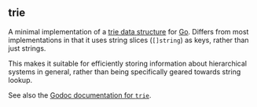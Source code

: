## trie

A minimal implementation of a [trie data structure][trie] for [Go]. Differs
from most implementations in that it uses string slices (`[]string`) as keys,
rather than just strings.

This makes it suitable for efficiently storing information about hierarchical
systems in general, rather than being specifically geared towards string lookup.

See also the [Godoc documentation for
`trie`](https://pkg.go.dev/github.com/alphagov/router/trie).

[go]: https://go.dev/
[trie]: https://en.wikipedia.org/wiki/Trie
